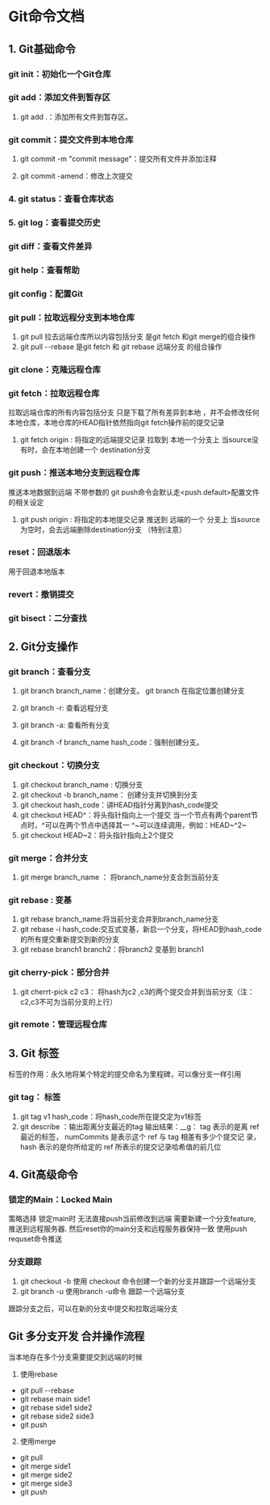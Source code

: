 # Git命令文档

## 1. Git基础命令

### git init：初始化一个Git仓库

### git add：添加文件到暂存区

1. git add .：添加所有文件到暂存区。

### git commit：提交文件到本地仓库

1. git commit -m "commit message"：提交所有文件并添加注释

2. git commit -amend：修改上次提交

### 4. git status：查看仓库状态

### 5. git log：查看提交历史

### git diff：查看文件差异

### git help：查看帮助

### git config：配置Git

### git pull：拉取远程分支到本地仓库

1. git pull
拉去远端仓库所以内容包括分支
是git fetch 和git merge的组合操作
2. git pull --rebase
是git fetch 和 git rebase 远端分支 的组合操作

### git clone：克隆远程仓库

### git fetch：拉取远程仓库

拉取远端仓库的所有内容包括分支
只是下载了所有差异到本地 ，并不会修改任何本地仓库，本地仓库的HEAD指针依然指向git fetch操作前的提交记录

1. git fetch origin <source>:<destination>
   将指定的远端提交记录 拉取到 本地一个分支上
   当source没有时，会在本地创建一个 destination分支

### git push：推送本地分支到远程仓库

推送本地数据到远端 不带参数的 git push命令会默认走<push.default>配置文件的相关设定

1. git push origin <source>:<destination>
   将指定的本地提交记录 推送到 远端的一个 分支上
   当source为空时，会去远端删除destination分支 （特别注意）

### reset：回退版本

用于回退本地版本

### revert：撤销提交

### git bisect：二分查找

## 2. Git分支操作

### git branch：查看分支

1. git branch branch_name：创建分支。
git branch <name>  <ref> 在指定位置创建分支

2. git branch -r: 查看远程分支

3. git branch -a: 查看所有分支

4. git branch -f branch_name hash_code：强制创建分支。

### git checkout：切换分支

1. git checkout branch_name : 切换分支
2. git checkout -b branch_name： 创建分支并切换到分支
3. git checkout hash_code：讲HEAD指针分离到hash_code提交
4. git checkout HEAD^：将头指针指向上一个提交
当一个节点有两个parent节点时，^可以在两个节点中选择其一
^~可以连续调用，例如：HEAD~^2~
5. git checkout HEAD~2：将头指针指向上2个提交

### git merge：合并分支

1. git merge branch_name ： 将branch_name分支合到当前分支

### git rebase : 变基

1. git rebase branch_name:将当前分支合并到branch_name分支
2. git rebase -i hash_code:交互式变基，新启一个分支，将HEAD到hash_code的所有提交重新提交到新的分支
3. git rebase branch1 branch2：将branch2 变基到 branch1

### git cherry-pick：部分合并

1. git cherrt-pick c2 c3： 将hash为c2 ,c3的两个提交合并到当前分支（注：c2,c3不可为当前分支的上行）

### git remote：管理远程仓库

## 3. Git 标签

 标签的作用：永久地将某个特定的提交命名为里程碑，可以像分支一样引用

### git tag： 标签

 1. git tag v1 hash_code：将hash_code所在提交定为v1标签
 2. git describe <ref>：输出距离<hash>分支最近的tag
 输出结果：<tag>_<numCommits>_g<hash>： tag 表示的是离 ref 最近的标签， numCommits 是表示这个 ref 与 tag 相差有多少个提交记  录， hash 表示的是你所给定的 ref 所表示的提交记录哈希值的前几位

## 4. Git高级命令

###

###

### 锁定的Main：Locked Main

策略选择 锁定main时 无法直接push当前修改到远端
需要新建一个分支feature, 推送到远程服务器. 然后reset你的main分支和远程服务器保持一致
使用push requset命令推送

### 分支跟踪

1. git checkout -b <branch-name>  <origin-name>
   使用 checkout 命令创建一个新的分支并跟踪一个远端分支
2. git branch -u <origin-name> <branch-name>
   使用branch -u命令 跟踪一个远端分支

跟踪分支之后，可以在新的分支中提交和拉取远端分支

<!-- stash：暂时保存工作区的修改。 -->

<!-- 6. git bisect：二分查找。

8. git blame：查看文件历史记录。
9. git grep：搜索代码。
10. git archive：创建打包文件。
11. git gc：压缩仓库。
12. git fsck：检查仓库。
13. git filter-branch：过滤提交。
14. git instaweb：在浏览器中查看仓库。
15. git cvs：导入CVS仓库。
16. git svn：导入SVN仓库。
17. git fast-import：导入Git仓库。
18. git gc --aggressive：压缩仓库。
19. git gc --auto：压缩仓库。
20. git gc --prune：压缩仓库。
21. git gc --quiet：压缩仓库。
22. git gc --aggressive --prune：压缩仓库。
23. git gc --auto --prune：压缩仓库。
24. git gc --quiet --prune：压缩仓库。 -->

## Git 多分支开发 合并操作流程

  当本地存在多个分支需要提交到远端的时候

1. 使用rebase

- git pull --rebase
- git rebase main side1
- git rebase side1 side2
- git rebase side2 side3
- git push

2. 使用merge

- git pull
- git merge side1
- git merge side2
- git merge side3
- git push
